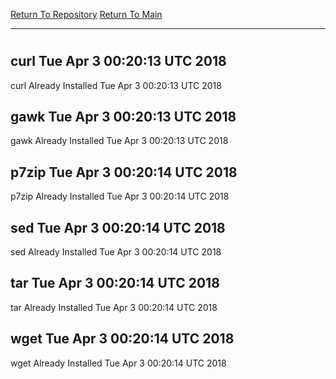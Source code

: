 [Return To Repository](https://github.com/deathbybandaid/piholeparser/)
[Return To Main](https://github.com/deathbybandaid/piholeparser/blob/master/RecentRunLogs/Mainlog.md)
____________________________________
# 
## curl Tue Apr 3 00:20:13 UTC 2018
curl Already Installed Tue Apr 3 00:20:13 UTC 2018
## gawk Tue Apr 3 00:20:13 UTC 2018
gawk Already Installed Tue Apr 3 00:20:13 UTC 2018
## p7zip Tue Apr 3 00:20:14 UTC 2018
p7zip Already Installed Tue Apr 3 00:20:14 UTC 2018
## sed Tue Apr 3 00:20:14 UTC 2018
sed Already Installed Tue Apr 3 00:20:14 UTC 2018
## tar Tue Apr 3 00:20:14 UTC 2018
tar Already Installed Tue Apr 3 00:20:14 UTC 2018
## wget Tue Apr 3 00:20:14 UTC 2018
wget Already Installed Tue Apr 3 00:20:14 UTC 2018
